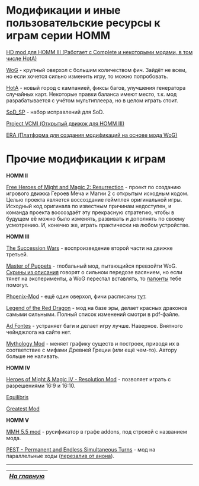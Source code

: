 # Модификации и иные пользовательские ресурсы к играм серии HOMM

[HD mod для HOMM III (Работает с Complete и некоторыми модами, в том числе HotA)](https://vk.com/homm3hd)

[WoG](https://vk.com/hommwog) - крупный оверхол с большим количеством фич. Зайдёт не всем, но если хочется сильно изменить игру, то можно попробовать.

[HotA](https://vk.com/h3hota) - новый город с кампанией, фиксы багов, улучшения генератора случайных карт. Некоторые правки баланса имеют место, т.к. мод разрабатывается с учётом мультиплеера, но в целом играть стоит.

[SoD_SP](https://docs.google.com/document/d/1JlQ6TC97d_Bb1g_sDRpxTvkKHtyXgZ3qORG5LJS8tp8/edit) - набор исправлений для SoD.

[Project VCMI (Открытый движок для HOMM III)](https://vk.com/vcmiofficial)

[ERA (Платформа для создания модификаций на основе мода WoG)](https://vk.com/wog_era)

# Прочие модификации к играм

**HOMM II**

[Free Heroes of Might and Magic 2: Resurrection](https://vk.com/fheroes2) - проект по созданию игрового движка Героев Меча и Магии 2 с открытым исходным кодом. Целью проекта является воссоздание геймплея оригинальной игры. Исходный код оригинала по известным причинам недоступен, и команда проекта воссоздаёт эту прекрасную стратегию, чтобы в будущем её можно было изменять, развивать и дополнять по своему усмотрению. И, конечно же, играть практически на любом устройстве.

**HOMM III**

[The Succession Wars](https://vk.com/thesuccessionwarsmod) - воспроизведение второй части на движке третьей.

[Master of Puppets](https://vk.com/club118013293) - глобальный мод, пытающийся превзойти WoG. [Скрины из описания](https://vk.com/page-936488_47305438) говорят о сильном передозе васянием, но если тянет на эксперименты, а WoG перестал вставлять, то [папонты](https://vk.com/page-936488_47305438?z=photo-936488_303888755%2F05dd42028ae930862f) тебе помогут.

[Phoenix-Mod](https://vk.com/phoenix_mod) - ещё один оверхол, фичи расписаны [тут](http://wforum.heroes35.net/showthread.php?tid=970).

[Legend of the Red Dragon](http://heroes3wog.net/legend-of-the-red-dragon-v1-4-1-download/) - мод на базе эры, делает красных драконов самыми сильными. Полный список изменений смотри в pdf-файле.

[Ad Fontes](https://sites.google.com/site/heroes3adfontes/ru) - устраняет баги и делает игру лучше. Наверное. Внятного чейнджлога на сайте нет.

[Mythology Mod](http://www.integraljatek.hu/?p=370) - меняет графику существ и построек, приводя их в соответствие с мифами Древней Греции (или ещё чем-то). Автору больше не наливать.

**HOMM IV**

[Heroes of Might & Magic IV - Resolution Mod](https://verokster.blogspot.com/2020/11/heroes-of-might-magic-iv-resolution-mod.html) - позволяет играть с разрешениями 16:9 и 16:10.

[Equilibris](https://vk.com/heroes4)

[Greatest Mod](https://www.moddb.com/mods/greatest-mod)

**HOMM V**

[MMH 5.5 mod](https://www.moddb.com/mods/might-magic-heroes-55) - русификатор в графе addons, под строкой с названием мода.

[PEST - Permanent and Endless Simultaneous Turns](https://steamcommunity.com/app/15370/discussions/0/540743758000530320/) - мод на параллельные ходы ([перезалив от анона](https://yadi.sk/d/EHfkfQJJst5EW)).

------

|[*На главную*](Главная.md)|
|:---:|
